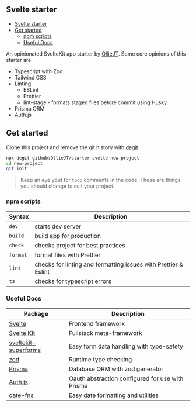 ## Svelte starter

-  [Svelte starter](#svelte-starter)
-  [Get started](#get-started)
   -  [npm scripts](#npm-scripts)
   -  [Useful Docs](#useful-docs)

An opinionated SvelteKit app starter by [OllieJT](https://github.com/OllieJT). Some core opinions of this starter are:

-  Typescript with Zod
-  Tailwind CSS
-  Linting
   -  ESLint
   -  Prettier
   -  lint-stage - formats staged files before commit using Husky
-  Prisma ORM
-  Auth.js

## Get started

Clone this project and remove the git history with [degit](https://github.com/Rich-Harris/degit)

```bash
npx degit github:OllieJT/starter-svelte new-project
cd new-project
git init
```

> Keep an eye yout for `todo` comments in the code. These are things you should change to suit your project.

### npm scripts

| Syntax   | Description                                                     |
| -------- | --------------------------------------------------------------- |
| `dev`    | starts dev server                                               |
| `build`  | build app for production                                        |
| `check`  | checks project for best practices                               |
| `format` | format files with Prettier                                      |
| `lint`   | checks for linting and formatting issues with Prettier & Eslint |
| `ts`     | checks for typescript errors                                    |

### Useful Docs

| Package                                                                | Description                                      |
| ---------------------------------------------------------------------- | ------------------------------------------------ |
| [Svelte](https://svelte.dev/docs)                                      | Frontend framework                               |
| [Svelte Kit](https://kit.svelte.dev/docs)                              | Fullstack meta-framework                         |
| [sveltekit-superforms](https://superforms.vercel.app/api)              | Easy form data handling with type-safety         |
| [zod](https://zod.dev/?id=primitives)                                  | Runtime type checking                            |
| [Prisma](https://www.prisma.io/docs/concepts/components/prisma-schema) | Database ORM with zod generator                  |
| [Auth.js](https://authjs.dev/reference/sveltekit/client)               | Oauth abstraction configured for use with Prisma |
| [date-fns](https://date-fns.org/v2.29.3/docs/formatRelative)           | Easy date formatting and utilities               |
